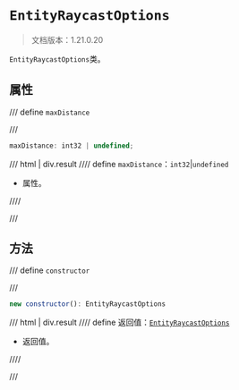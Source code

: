 # `EntityRaycastOptions`

> 文档版本：1.21.0.20

`EntityRaycastOptions`类。

## 属性

/// define
`maxDistance`


///

```js
maxDistance: int32 | undefined;
```

/// html | div.result
//// define
`maxDistance`：`int32`|`undefined`

- 属性。


////

///


## 方法

/// define
`constructor`


///

```js
new constructor(): EntityRaycastOptions
```

/// html | div.result
//// define
返回值：[`EntityRaycastOptions`](./entityraycastoptions.md)

- 返回值。


////

///

